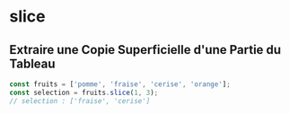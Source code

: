 # slice

## Extraire une Copie Superficielle d'une Partie du Tableau

```javascript
const fruits = ['pomme', 'fraise', 'cerise', 'orange'];
const selection = fruits.slice(1, 3);
// selection : ['fraise', 'cerise']
```
